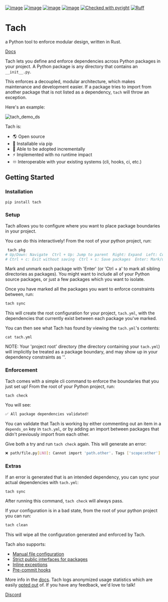 [![image](https://img.shields.io/pypi/v/tach.svg)](https://pypi.Python.org/pypi/tach)
[![image](https://img.shields.io/pypi/l/tach.svg)](https://pypi.Python.org/pypi/tach)
[![image](https://img.shields.io/pypi/pyversions/tach.svg)](https://pypi.Python.org/pypi/tach)
[![image](https://github.com/gauge-sh/tach/actions/workflows/ci.yml/badge.svg)](https://github.com/gauge-sh/tach/actions/workflows/ci.yml)
[![Checked with pyright](https://microsoft.github.io/pyright/img/pyright_badge.svg)](https://microsoft.github.io/pyright/)
[![Ruff](https://img.shields.io/endpoint?url=https://raw.githubusercontent.com/astral-sh/ruff/main/assets/badge/v2.json)](https://github.com/astral-sh/ruff)
# Tach
a Python tool to enforce modular design, written in Rust.

[Docs](https://gauge-sh.github.io/tach/)


Tach lets you define and enforce dependencies across Python packages in your project. A Python package is any directory that contains an `__init__.py`.

This enforces a decoupled, modular architecture, which makes maintenance and development easier. If a package tries to import from another package that is not listed as a dependency, `tach` will throw an exception.


Here's an example:

![tach_demo_ds](https://github.com/gauge-sh/tach/assets/5150563/c693da70-6f5d-417c-968e-4d0507d957c0)


Tach is:
- 🌎 Open source
- 🐍 Installable via pip
- 🔧 Able to be adopted incrementally
- ⚡  Implemented with no runtime impact
- ♾️ Interoperable with your existing systems (cli, hooks, ci, etc.)

## Getting Started

### Installation
```bash
pip install tach
```
### Setup
Tach allows you to configure where you want to place package boundaries in your project.

You can do this interactively! From the root of your python project, run:
```bash
 tach pkg
# Up/Down: Navigate  Ctrl + Up: Jump to parent  Right: Expand  Left: Collapse
# Ctrl + c: Exit without saving  Ctrl + s: Save packages  Enter: Mark/unmark package  Ctrl + a: Mark/unmark all siblings
```
Mark and unmark each package with 'Enter' (or 'Ctrl + a' to mark all sibling directories as packages). You might want to include all of your Python source packages, or just a few packages which you want to isolate.

Once you have marked all the packages you want to enforce constraints between, run:
```bash
tach sync
```
This will create the root configuration for your project, `tach.yml`, with the dependencies that currently exist between each package you've marked.

You can then see what Tach has found by viewing the `tach.yml`'s contents: 
```
cat tach.yml
```

NOTE: Your 'project root' directory (the directory containing your `tach.yml`) will implicitly be treated as a package boundary, and may show up in your dependency constraints as '<root>'.

### Enforcement
Tach comes with a simple cli command to enforce the boundaries that you just set up! From the root of your Python project, run:
```bash
tach check
```
You will see:
```bash
✅ All package dependencies validated!
```

You can validate that Tach is working by either commenting out an item in a `depends_on` key in `tach.yml`, or by adding an import between packages that didn't previously import from each other. 

Give both a try and run `tach check` again. This will generate an error:
```bash
❌ path/file.py[LNO]: Cannot import 'path.other'. Tags ['scope:other'] cannot depend on ['scope:file']. 
```

### Extras

If an error is generated that is an intended dependency, you can sync your actual dependencies with `tach.yml`:
```bash
tach sync
```
After running this command, `tach check` will always pass.

If your configuration is in a bad state, from the root of your python project you can run: 
```bash
tach clean
```
This will wipe all the configuration generated and enforced by Tach.


Tach also supports:
- [Manual file configuration](https://gauge-sh.github.io/tach/configuration/)
- [Strict public interfaces for packages](https://gauge-sh.github.io/tach/strict-mode/)
- [Inline exceptions](https://gauge-sh.github.io/tach/tach-ignore/)
- [Pre-commit hooks](https://gauge-sh.github.io/tach/usage/#tach-install)


More info in the [docs](https://gauge-sh.github.io/tach/). Tach logs anonymized usage statistics which are easily [opted out](https://gauge-sh.github.io/tach/faq/) of.
If you have any feedback, we'd love to talk!

[Discord](https://discord.gg/a58vW8dnmw)
